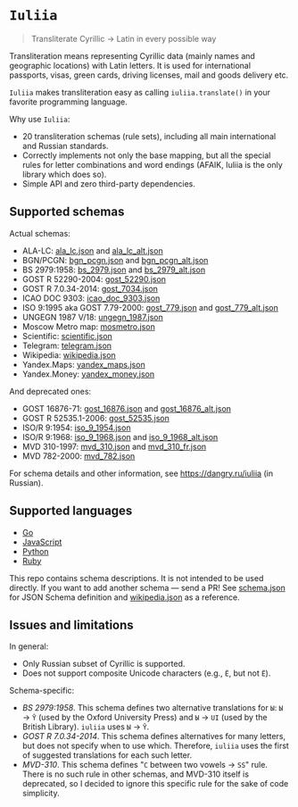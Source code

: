 # `Iuliia`

> Transliterate Cyrillic → Latin in every possible way

Transliteration means representing Cyrillic data (mainly names and geographic locations) with Latin letters. It is used for international passports, visas, green cards, driving licenses, mail and goods delivery etc.

`Iuliia` makes transliteration easy as calling `iuliia.translate()` in your favorite programming language.

Why use `Iuliia`:

-   20 transliteration schemas (rule sets), including all main international and Russian standards.
-   Correctly implements not only the base mapping, but all the special rules for letter combinations and word endings (AFAIK, Iuliia is the only library which does so).
-   Simple API and zero third-party dependencies.

## Supported schemas

Actual schemas:

-   ALA-LC: [ala_lc.json](ala_lc.json) and [ala_lc_alt.json](ala_lc_alt.json)
-   BGN/PCGN: [bgn_pcgn.json](bgn_pcgn.json) and [bgn_pcgn_alt.json](bgn_pcgn_alt.json)
-   BS 2979:1958: [bs_2979.json](bs_2979.json) and [bs_2979_alt.json](bs_2979_alt.json)
-   GOST R 52290-2004: [gost_52290.json](gost_52290.json)
-   GOST R 7.0.34-2014: [gost_7034.json](gost_7034.json)
-   ICAO DOC 9303: [icao_doc_9303.json](icao_doc_9303.json)
-   ISO 9:1995 aka GOST 7.79-2000: [gost_779.json](gost_779.json) and [gost_779_alt.json](gost_779_alt.json)
-   UNGEGN 1987 V/18: [ungegn_1987.json](ungegn_1987.json)
-   Moscow Metro map: [mosmetro.json](mosmetro.json)
-   Scientific: [scientific.json](scientific.json)
-   Telegram: [telegram.json](telegram.json)
-   Wikipedia: [wikipedia.json](wikipedia.json)
-   Yandex.Maps: [yandex_maps.json](yandex_maps.json)
-   Yandex.Money: [yandex_money.json](yandex_money.json)

And deprecated ones:

-   GOST 16876-71: [gost_16876.json](gost_16876.json) and [gost_16876_alt.json](gost_16876_alt.json)
-   GOST R 52535.1-2006: [gost_52535.json](gost_52535.json)
-   ISO/R 9:1954: [iso_9_1954.json](iso_9_1954.json)
-   ISO/R 9:1968: [iso_9_1968.json](iso_9_1968.json) and [iso_9_1968_alt.json](iso_9_1968_alt.json)
-   MVD 310-1997: [mvd_310.json](mvd_310.json) and [mvd_310_fr.json](mvd_310_fr.json)
-   MVD 782-2000: [mvd_782.json](mvd_782.json)

For schema details and other information, see <https://dangry.ru/iuliia> (in Russian).

## Supported languages

-   [Go](https://github.com/mehanizm/iuliia-go)
-   [JavaScript](https://github.com/nalgeon/iuliia-js)
-   [Python](https://github.com/nalgeon/iuliia-py)
-   [Ruby](https://github.com/adnikiforov/iuliia-rb)

This repo contains schema descriptions. It is not intended to be used directly. If you want to add another schema — send a PR! See [schema.json](schema.json) for JSON Schema definition and [wikipedia.json](wikipedia.json) as a reference.

## Issues and limitations

In general:

-   Only Russian subset of Cyrillic is supported.
-   Does not support composite Unicode characters (e.g., `Ё`, but not `Ё`).

Schema-specific:

-   _BS 2979:1958_. This schema defines two alternative translations for `Ы`: `Ы` → `Ȳ` (used by the Oxford University Press) and `Ы` → `UI` (used by the British Library). `iuliia` uses `Ы` → `Ȳ`.
-   _GOST R 7.0.34-2014_. This schema defines alternatives for many letters, but does not specify when to use which. Therefore, `iuliia` uses the first of suggested translations for each such letter.
-   _MVD-310_. This schema defines "`С` between two vowels → `SS`" rule. There is no such rule in other schemas, and MVD-310 itself is deprecated, so I decided to ignore this specific rule for the sake of code simplicity.
